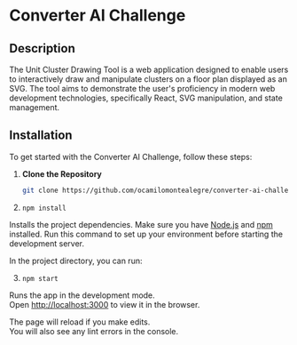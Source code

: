 # Converter AI Challenge

## Description

The Unit Cluster Drawing Tool is a web application designed to enable users to interactively draw and manipulate clusters on a floor plan displayed as an SVG. The tool aims to demonstrate the user's proficiency in modern web development technologies, specifically React, SVG manipulation, and state management.

## Installation

To get started with the Converter AI Challenge, follow these steps:

1. **Clone the Repository**

   ```bash
   git clone https://github.com/ocamilomontealegre/converter-ai-challenge.git

2. `npm install`

Installs the project dependencies. Make sure you have [Node.js](https://nodejs.org/) and [npm](https://www.npmjs.com/) installed. Run this command to set up your environment before starting the development server.

In the project directory, you can run:

3. `npm start`

Runs the app in the development mode.\
Open [http://localhost:3000](http://localhost:3000) to view it in the browser.

The page will reload if you make edits.\
You will also see any lint errors in the console.
